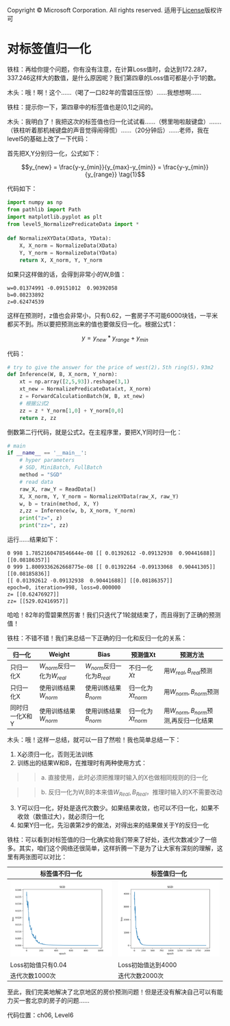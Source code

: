 Copyright © Microsoft Corporation. All rights reserved.
  适用于[License](https://github.com/Microsoft/ai-edu/blob/master/LICENSE.md)版权许可

# 对标签值归一化

铁柱：再给你提个问题，你有没有注意，在计算Loss值时，会达到172.287，337.246这样大的数值，是什么原因呢？我们第四章的Loss值可都是小于1的数。

木头：哦！啊！这个......（喝了一口82年的雪碧压压惊）......我想想啊......

铁柱：提示你一下，第四章中的标签值也是[0,1]之间的。

木头：我明白了！我把这次的标签值也归一化试试看......（劈里啪啦敲键盘）.......（铁柱听着那机械键盘的声音觉得闹得慌）......（20分钟后）......老师，我在level5的基础上改了一下代码：

首先把X,Y分别归一化，公式如下：

$$y_{new} = \frac{y-y_{min}}{y_{max}-y_{min}} = \frac{y-y_{min}}{y_{range}} \tag{1}$$

代码如下：

```Python
import numpy as np
from pathlib import Path
import matplotlib.pyplot as plt
from level5_NormalizePredicateData import *

def NormalizeXYData(XData, YData):
    X, X_norm = NormalizeData(XData)
    Y, Y_norm = NormalizeData(YData)
    return X, X_norm, Y, Y_norm
```
如果只这样做的话，会得到非常小的W,B值：
```
w=0.01374991 -0.09151012  0.90392058
b=0.08233892
z=0.62474539
```
这样在预测时，z值也会非常小，只有0.62，一套房子不可能6000块钱，一平米都买不到。所以要把预测出来的值也要做反归一化。根据公式1：

$$y = y_{new}*y_{range}+y_{min} \tag{2}$$

代码：
```Python
# try to give the answer for the price of west(2)，5th ring(5)，93m2
def Inference(W, B, X_norm, Y_norm):
    xt = np.array([2,5,93]).reshape(3,1)
    xt_new = NormalizePredicateData(xt, X_norm)
    z = ForwardCalculationBatch(W, B, xt_new)
    # 根据公式2
    zz = z * Y_norm[1,0] + Y_norm[0,0]
    return z, zz
```

倒数第二行代码，就是公式2。在主程序里，要把X,Y同时归一化：

```Python
# main
if __name__ == '__main__':
    # hyper parameters
    # SGD, MiniBatch, FullBatch
    method = "SGD"
    # read data
    raw_X, raw_Y = ReadData()
    X, X_norm, Y, Y_norm = NormalizeXYData(raw_X, raw_Y)
    w, b = train(method, X, Y)
    z,zz = Inference(w, b, X_norm, Y_norm)
    print("z=", z)
    print("zz=", zz)

```

运行......结果如下：
```
0 998 1.7852160478546644e-08 [[ 0.01392612 -0.09132938  0.90441688]] [[0.08186357]]
0 999 1.8009336262668775e-08 [[ 0.01392264 -0.09133068  0.90441305]] [[0.08185836]]
[[ 0.01392612 -0.09132938  0.90441688]] [[0.08186357]]
epoch=0, iteration=998, loss=0.000000
z= [[0.62476927]]
zz= [[529.02416957]]
```
哈哈！82年的雪碧果然厉害！我们只迭代了1轮就结束了，而且得到了正确的预测值！

铁柱：不错不错！我们来总结一下正确的归一化和反归一化的关系：

|归一化|Weight|Bias|预测值Xt|预测方法|
|---|---|---|---|---|
|只归一化X|$W_{norm}$反归一化为$W_{real}$|$W_{norm}$反归一化为$B_{real}$|不归一化$Xt$|用$W_{real},B_{real}$预测|
|只归一化X|使用训练结果$W_{norm}$|使用训练结果$B_{norm}$|归一化为$Xt_{norm}$|用$W_{norm},B_{norm}$预测|
|同时归一化X和Y|使用训练结果$W_{norm}$|使用训练结果$B_{norm}$|归一化为$Xt_{norm}$|用$W_{norm},B_{norm}$预测,再反归一化结果|

木头：哦！这样一总结，就可以一目了然啦！我也简单总结一下：

1. X必须归一化，否则无法训练
2. 训练出的结果W和B，在推理时有两种使用方式：
   
  >> a. 直接使用，此时必须把推理时输入的X也做相同规则的归一化

  >> b. 反归一化为W,B的本来值$W_{Real},B_{Real}$，推理时输入的X不需要改动
  
3. Y可以归一化，好处是迭代次数少。如果结果收敛，也可以不归一化，如果不收敛（数值过大），就必须归一化
4. 如果Y归一化，先沿袭第2步的做法，对得出来的结果做关于Y的反归一化

铁柱：可以看到对标签值的归一化确实给我们带来了好处，迭代次数减少了一倍多。其实，咱们这个网络还很简单，这样折腾一下是为了让大家有深刻的理解，这里有两张图可以对比：

|标签值不归一化|标签值归一化|
|------|-----|
|<img src=".\Images\5\LossWithNormalizeLabelData.png">|<img src=".\Images\5\LossWithoutNormalizeLabelData.png">|
|Loss初始值只有0.04|Loss初始值达到4000|
|迭代次数1000次|迭代次数2000次|


至此，我们完美地解决了北京地区的房价预测问题！但是还没有解决自己可以有能力买一套北京的房子的问题......

代码位置：ch06, Level6
